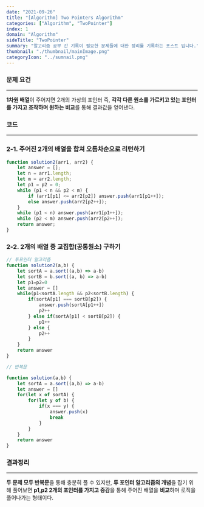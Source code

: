```yaml
---
date: "2021-09-26"
title: "[Algorithm] Two Pointers Algorithm"
categories: ["Algorithm", "TwoPointer"]
index: 1
domain: "Algorithm"
sideTitle: "TwoPointer"
summary: "알고리즘 공부 간 기록이 필요한 문제들에 대한 정리를 기록하는 포스트 입니다."
thumbnail: "./thumbnail/mainImage.png"
categoryIcon: "../sumnail.png"
---
```


### 문제 요건
***
**1차원 배열**이 주어지면 2개의 가상의 포인터 즉, **각각 다른 원소를 가르키고 있는 포인터를 가지고 조작하며 원하는 비교**를 통해 결과값을 얻어낸다.

### 코드
***

### 2-1. 주어진 2개의 배열을 합쳐 오름차순으로 리턴하기
```javascript
function solution2(arr1, arr2) {
    let answer = [];
    let n = arr1.length;
    let m = arr2.length;
    let p1 = p2 = 0;
    while (p1 < n && p2 < m) {
        if (arr1[p1] <= arr2[p2]) answer.push(arr1[p1++]);
        else answer.push(arr2[p2++]);
    }
    while (p1 < n) answer.push(arr1[p1++]);
    while (p2 < m) answer.push(arr2[p2++]);
    return answer;
}
```

### 2-2. 2개의 배열 중 교집합(공통원소) 구하기
```javascript
// 투포인터 알고리즘 
function solution2(a,b) {
    let sortA = a.sort((a,b) => a-b)
    let sortB = b.sort((a, b) => a-b)
    let p1=p2=0
    let answer = []
    while(p1<sortA.length && p2<sortB.length) {
        if(sortA[p1] === sortB[p2]) {
            answer.push(sortA[p1++])
            p2++
        } else if(sortA[p1] < sortB[p2]) {
            p1++
        } else {
            p2++
        }
    }
    return answer
}

// 반복문

function solution(a,b) {
    let sortA = a.sort((a,b) => a-b)
    let answer = []
    for(let x of sortA) {
        for(let y of b) {
            if(x === y) {
                answer.push(x)
                break
            }
        }
    }
    return answer
}
```

### 결과정리
***

**두 문제 모두 반복문**을 통해 충분히 풀 수 있지만, **투 포인터 알고리즘의 개념**을 잡기 위해 풀어보면 **p1,p2 2개의 포인터를 가지고 증감**을 통해 주어진 배열을 **비교**하며 로직을 풀어나가는 형태이다.